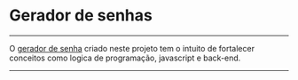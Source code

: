 # Gerador de senhas

<hr>

O [gerador de senha](https://lucasfregolente.github.io/gerador-de-senhas/project/index.html) criado neste projeto tem o intuito de fortalecer conceitos como logica de programação, javascript e back-end.

<hr>